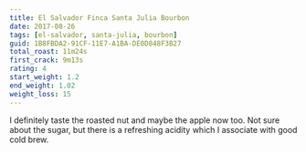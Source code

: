 ```yaml
---
title: El Salvador Finca Santa Julia Bourbon
date: 2017-08-26
tags: [el-salvador, santa-julia, bourbon]
guid: 1B8FBDA2-91CF-11E7-A1BA-DE0D848F3B27
total_roast: 11m24s
first_crack: 9m13s
rating: 4
start_weight: 1.2
end_weight: 1.02
weight_loss: 15
---
```

I definitely taste the roasted nut and maybe the apple now too.  Not sure about
the sugar, but there is a refreshing acidity which I associate with good cold
brew.
